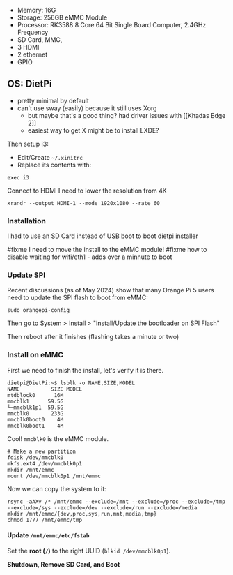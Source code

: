 - Memory: 16G
- Storage: 256GB eMMC Module 
- Processor: RK3588 8 Core 64 Bit Single Board Computer, 2.4GHz Frequency 
- SD Card, MMC, 
- 3 HDMI
- 2 ethernet
- GPIO

## OS: DietPi

- pretty minimal by default
- can't use sway (easily) because it still uses Xorg
	- but maybe that's a good thing? had driver issues with [[Khadas Edge 2]]
	- easiest way to get X might be to install LXDE?

Then setup i3:

- Edit/Create `~/.xinitrc`
-  Replace its contents with:

```
exec i3
```

Connect to HDMI I need to lower the resolution from 4K

```
xrandr --output HDMI-1 --mode 1920x1080 --rate 60
```

### Installation

I had to use an SD Card instead of USB boot to boot dietpi installer

#fixme I need to move the install to the eMMC module!
#fixme how to disable waiting for wifi/eth1 - adds over a minnute to boot


### Update SPI 

Recent discussions (as of May 2024) show that many Orange Pi 5 users need to update the SPI flash to boot from eMMC:

```
sudo orangepi-config
```

Then go to System > Install > "Install/Update the bootloader on SPI Flash"

Then reboot after it finishes (flashing takes a minute or two)
### Install on eMMC

First we need to finish the install, let's verify it is there.

```
dietpi@DietPi:~$ lsblk -o NAME,SIZE,MODEL
NAME          SIZE MODEL
mtdblock0      16M
mmcblk1      59.5G
└─mmcblk1p1  59.5G
mmcblk0       233G
mmcblk0boot0    4M
mmcblk0boot1    4M
```

Cool!  `mmcblk0` is the eMMC module.

```
# Make a new partition
fdisk /dev/mmcblk0  
mkfs.ext4 /dev/mmcblk0p1
mkdir /mnt/emmc
mount /dev/mmcblk0p1 /mnt/emmc
```
Now we can copy the system to it:

```
rsync -aAXv /* /mnt/emmc --exclude=/mnt --exclude=/proc --exclude=/tmp --exclude=/sys --exclude=/dev --exclude=/run --exclude=/media
mkdir /mnt/emmc/{dev,proc,sys,run,mnt,media,tmp}
chmod 1777 /mnt/emmc/tmp
```
#### Update `/mnt/emmc/etc/fstab`

Set the **root (`/`)** to the right UUID (`blkid /dev/mmcblk0p1`).

**Shutdown, Remove SD Card, and Boot**